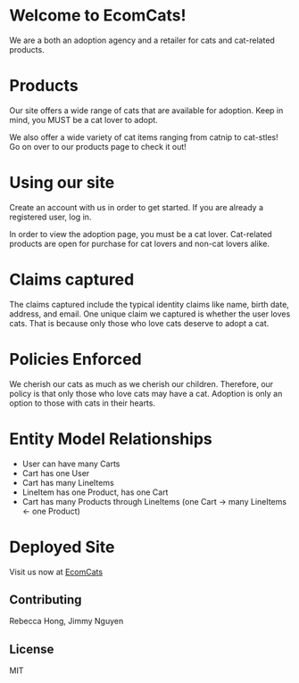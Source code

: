 # Welcome to EcomCats!

We are a both an adoption agency and a retailer for cats and cat-related products.

# Products

Our site offers a wide range of cats that are available for adoption. Keep in mind, you MUST be a cat lover to adopt.

We also offer a wide variety of cat items ranging from catnip to cat-stles! Go on over to our products page to check it out!

# Using our site

Create an account with us in order to get started. If you are already a registered user, log in.

In order to view the adoption page, you must be a cat lover. Cat-related products are open for purchase for cat lovers and non-cat lovers alike.

# Claims captured

The claims captured include the typical identity claims like name, birth date, address, and email. One unique claim we captured is whether the user loves cats. That is because only those who love cats deserve to adopt a cat.

# Policies Enforced

We cherish our cats as much as we cherish our children. Therefore, our policy is that only those who love cats may have a cat. Adoption is only an option to those with cats in their hearts.

# Entity Model Relationships

* User can have many Carts
* Cart has one User
* Cart has many LineItems
* LineItem has one Product, has one Cart
* Cart has many Products through LineItems (one Cart -> many LineItems <- one Product)

# Deployed Site

Visit us now at [EcomCats](https://paw-lease.azurewebsites.net/)

## Contributing
Rebecca Hong, Jimmy Nguyen
## License
MIT